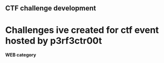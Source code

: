 ## CTF challenge development



# Challenges ive created for ctf event hosted by p3rf3ctr00t

#### WEB category